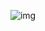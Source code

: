 ![img](../../../../../../../docs/blog/demo/assets/markdown-img-paste-20170724185101208.png) 
<style scoped>p {text-align: center;}</style>